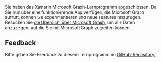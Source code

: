 <!-- markdownlint-disable MD002 MD041 -->

Sie haben das Xamarin Microsoft Graph-Lernprogramm abgeschlossen. Da Sie nun über eine funktionierende App verfügen, die Microsoft Graph aufruft, können Sie experimentieren und neue Features hinzufügen. Besuchen Sie [die Übersicht über Microsoft Graph,](/graph/overview) um alle Daten anzuzeigen, auf die Sie mit Microsoft Graph zugreifen können.

## <a name="feedback"></a>Feedback

Bitte geben Sie Feedback zu diesem Lernprogramm im [GitHub-Repository.](https://github.com/microsoftgraph/msgraph-training-xamarin)
